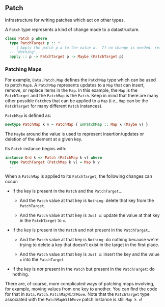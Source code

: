 ## Patch

Infrastructure for writing patches which act on other types.

A `Patch` type represents a kind of change made to a datastructure.

```haskell
class Patch p where
  type PatchTarget p :: *
  -- | Apply the patch p a to the value a.  If no change is needed, return
  -- 'Nothing'.
  apply :: p -> PatchTarget p -> Maybe (PatchTarget p)
```

### Patching Maps
For example, `Data.Patch.Map` defines the `PatchMap` type which can be used to patch `Map`s. A `PatchMap` represents updates to a `Map` that can insert, remove, or replace items in the `Map`. In this example, the `Map` is the `PatchTarget` and the `PatchMap` is the `Patch`. Keep in mind that there are many other possible `Patch`es that can be applied to a `Map` (i.e., `Map` can be the `PatchTarget` for many different `Patch` instances).

`PatchMap` is defined as:

```haskell
newtype PatchMap k v = PatchMap { unPatchMap :: Map k (Maybe v) }
```

The `Maybe` around the value is used to represent insertion/updates or deletion of the element at a given key.

Its `Patch` instance begins with:

```haskell
instance Ord k => Patch (PatchMap k v) where
  type PatchTarget (PatchMap k v) = Map k v
  ...
```

When a `PatchMap` is applied to its `PatchTarget`, the following changes can occur:

- If the key is present in the `Patch` and the `PatchTarget`...

  - And the `Patch` value at that key is `Nothing`: delete that key from the `PatchTarget`.

  - And the `Patch` value at that key is `Just x`: update the value at that key in the `PatchTarget` to `x`.

- If the key is present in the `Patch` and not present in the `PatchTarget`...

  - And the `Patch` value at that key is `Nothing`: do nothing because we're trying to delete a key that doesn't exist in the target in the first place.

  - And the `Patch` value at that key is `Just x`: insert the key and the value `x` into the `PatchTarget`

- If the key is *not* present in the `Patch` but present in the `PatchTarget`: do nothing.

There are, of course, more complicated ways of patching maps involving, for example, moving values from one key to another. You can find the code for that in `Data.Patch.PatchMapWithMove`. Note that the `PatchTarget` type associated with the `PatchMapWithMove` patch instance is still `Map k v`!
